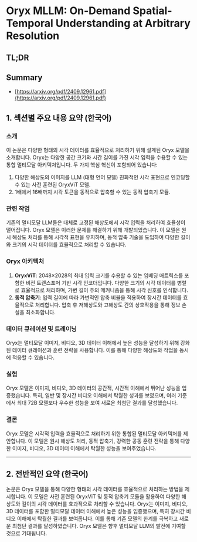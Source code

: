 # Oryx MLLM: On-Demand Spatial-Temporal Understanding at Arbitrary Resolution
## TL;DR
## Summary
- [https://arxiv.org/pdf/2409.12961.pdf](https://arxiv.org/pdf/2409.12961.pdf)

## 1. 섹션별 주요 내용 요약 (한국어)

### 소개
이 논문은 다양한 형태의 시각 데이터를 효율적으로 처리하기 위해 설계된 Oryx 모델을 소개합니다. Oryx는 다양한 공간 크기와 시간 길이를 가진 시각 입력을 수용할 수 있는 통합 멀티모달 아키텍처입니다. 두 가지 핵심 혁신이 포함되어 있습니다:
1. 다양한 해상도의 이미지를 LLM (대형 언어 모델) 친화적인 시각 표현으로 인코딩할 수 있는 사전 훈련된 OryxViT 모델.
2. 1배에서 16배까지 시각 토큰을 동적으로 압축할 수 있는 동적 압축기 모듈.

### 관련 작업
기존의 멀티모달 LLM들은 대체로 고정된 해상도에서 시각 입력을 처리하여 효율성이 떨어집니다. Oryx 모델은 이러한 문제를 해결하기 위해 개발되었습니다. 이 모델은 원시 해상도 처리를 통해 시각적 표현을 유지하며, 동적 압축 기술을 도입하여 다양한 길이와 크기의 시각 데이터를 효율적으로 처리할 수 있습니다.

### Oryx 아키텍처
1. **OryxViT**: 2048×2028의 최대 입력 크기를 수용할 수 있는 임베딩 매트릭스를 포함한 비전 트랜스포머 기반 시각 인코더입니다. 다양한 크기의 시각 데이터를 병렬로 효율적으로 처리하며, 가변 길이 주의 메커니즘을 통해 시각 신호를 인식합니다.
2. **동적 압축기**: 입력 길이에 따라 가변적인 압축 비율을 적용하여 장시간 데이터를 효율적으로 처리합니다. 압축 후 저해상도와 고해상도 간의 상호작용을 통해 정보 손실을 최소화합니다.

### 데이터 큐레이션 및 트레이닝
Oryx는 멀티모달 이미지, 비디오, 3D 데이터 이해에서 높은 성능을 달성하기 위해 강화된 데이터 큐레이션과 훈련 전략을 사용합니다. 이를 통해 다양한 해상도와 작업을 동시에 적응할 수 있습니다.

### 실험
Oryx 모델은 이미지, 비디오, 3D 데이터의 공간적, 시간적 이해에서 뛰어난 성능을 입증했습니다. 특히, 일반 및 장시간 비디오 이해에서 탁월한 성과를 보였으며, 여러 기준에서 최대 72B 모델보다 우수한 성능을 보여 새로운 최첨단 결과를 달성했습니다.

### 결론
Oryx 모델은 시각적 입력을 효율적으로 처리하기 위한 통합된 멀티모달 아키텍처를 제안합니다. 이 모델은 원시 해상도 처리, 동적 압축기, 강력한 공동 훈련 전략을 통해 다양한 이미지, 비디오, 3D 데이터 이해에서 탁월한 성능을 보여주었습니다.

---

## 2. 전반적인 요약 (한국어)

논문은 Oryx 모델을 통해 다양한 형태의 시각 데이터를 효율적으로 처리하는 방법을 제시합니다. 이 모델은 사전 훈련된 OryxViT 및 동적 압축기 모듈을 활용하여 다양한 해상도와 길이의 시각 데이터를 효과적으로 처리할 수 있습니다. Oryx는 이미지, 비디오, 3D 데이터를 포함한 멀티모달 데이터 이해에서 높은 성능을 입증했으며, 특히 장시간 비디오 이해에서 탁월한 결과를 보여줍니다. 이를 통해 기존 모델의 한계를 극복하고 새로운 최첨단 결과를 달성하였습니다. Oryx 모델은 향후 멀티모달 LLM의 발전에 기여할 것으로 기대됩니다.